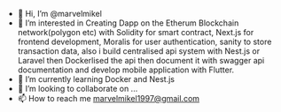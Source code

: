 - 👋 Hi, I’m @marvelmikel
- 👀 I’m interested in Creating Dapp on the Etherum Blockchain network(polygon etc) with Solidity for smart contract, Next.js for frontend development, Moralis for user authentication, sanity to store transaction data, also i build centralised api system with Nest.js or Laravel then Dockerlised the api then document it with swagger api documentation and develop mobile application with Flutter.
- 🌱 I’m currently learning Docker and Nest.js
- 💞️ I’m looking to collaborate on ...
- 📫 How to reach me marvelmikel1997@gmail.com

<!---
marvelmikel/marvelmikel is a ✨ special ✨ repository because its `README.md` (this file) appears on your GitHub profile.
You can click the Preview link to take a look at your changes.
--->
